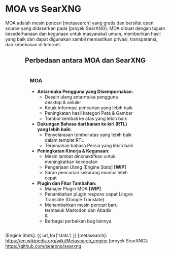 
# MOA vs SearXNG

MOA adalah mesin pencari [metasearch] yang gratis dan bersifat open source yang didasarkan pada [proyek SearXNG]. MOA dibuat dengan tujuan kesederhanaan dan kegunaan untuk masyarakat umum, memberikan hasil yang baik dan dapat digunakan sambil memastikan privasi, transparansi, dan kebebasan di Internet.

<style>
  .container {
    display: grid;
    grid-template-columns: repeat(2, 1fr);
    width: 80%;
    min-width: 350px;
    max-width: 1200px;
    margin: auto;
  }
  .container > div.moa {
    padding-right: 20px;
  }
  .container > div.local {
    border-left: 1px solid #ccc;
    padding-left: 20px;
  }
  .container > div.local:has(p > template.hide) {
    display: none;
  }
  .container > div.moa > span > h3:has(template.hide) {
    display: none;
  }
  @media (max-width: 800px) {
    .container {
      grid-template-columns: 1fr;
    }
    .container > div.local {
      border-left: 0px;
      padding-right: 20px;
    }
    .container > div.moa {
      padding-left: 20px;
    }
  }
  .container:has(div.local > p template.hide) {
    grid-template-columns: 1fr;
    width: 50%;
  }
</style>
<div style="text-align: center;">
  <h2>Perbedaan antara MOA dan SearXNG</h2>
</div>

<div class="container">

<div class="moa">

<span>

<h3>MOA<template {{ "class='hide'" if get_setting('instance_customization.markdown', '') == '' else '' }}></template></h3>

- **Antarmuka Pengguna yang Disempurnakan:**
  - Desain ulang antarmuka pengguna desktop & seluler
  - Kotak informasi pencarian yang lebih baik
  - Peningkatan hasil kategori Peta & Gambar
  - Tombol kembali ke atas yang lebih baik
- **Dukungan Bahasa dari kanan ke kiri (RTL) yang lebih baik:**
  - Penyelarasan tombol atas yang lebih baik dalam templat RTL
  - Terjemahan bahasa Persia yang lebih baik
- **Peningkatan Kinerja & Kegunaan:**
  - Mesin lambat dinonaktifkan untuk meningkatkan kecepatan
  - Pengerjaan Ulang [Engine Stats] **[WIP]**
  - Saran pencarian sekarang muncul lebih cepat
- **Plugin dan Fitur Tambahan:**
  - Manajer Plugin MOA **[WIP]**
  - Penambahan plugin respons cepat Lingva Translate (Google Translate)
  - Menambahkan mesin pencari baru termasuk Mastodon dan Abadis
<br>  &
  - Berbagai perbaikan bug lainnya

</div>

<div class="local">

{{get_setting('instance_customization.markdown','<template class="hide"></template>')}}

</div>

</div>


[Public Instances]: https://searx.space/
[Engine Stats]: {{ url_for('stats') }}
[metasearch]: https://en.wikipedia.org/wiki/Metasearch_engine
[proyek SearXNG]: https://github.com/searxng/searxng